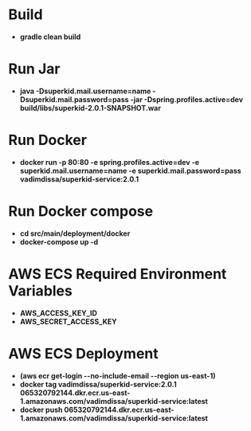 # Build
- **gradle clean build**

# Run Jar
- **java -Dsuperkid.mail.username=name -Dsuperkid.mail.password=pass -jar -Dspring.profiles.active=dev build/libs/superkid-2.0.1-SNAPSHOT.war**

# Run Docker
- **docker run -p 80:80 -e spring.profiles.active=dev -e superkid.mail.username=name -e superkid.mail.password=pass vadimdissa/superkid-service:2.0.1**

# Run Docker compose
- **cd src/main/deployment/docker**
- **docker-compose up -d**

# AWS ECS Required Environment Variables
- **AWS_ACCESS_KEY_ID**
- **AWS_SECRET_ACCESS_KEY**

# AWS ECS Deployment
- **(aws ecr get-login --no-include-email --region us-east-1)**
- **docker tag vadimdissa/superkid-service:2.0.1 065320792144.dkr.ecr.us-east-1.amazonaws.com/vadimdissa/superkid-service:latest**
- **docker push 065320792144.dkr.ecr.us-east-1.amazonaws.com/vadimdissa/superkid-service:latest**